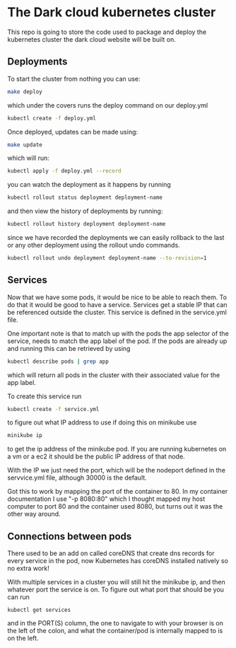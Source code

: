 # The Dark cloud kubernetes cluster

This repo is going to store the code used to package and deploy the kubernetes cluster the dark cloud website will be built on.

## Deployments

To start the cluster from nothing you can use:

``` bash
make deploy
```

which under the covers runs the deploy command on our deploy.yml

``` bash
kubectl create -f deploy.yml
```

Once deployed, updates can be made using:

``` bash
make update
```

which will run:

``` bash
kubectl apply -f deploy.yml --record
```

you can watch the deployment as it happens by running

``` bash
kubectl rollout status deployment deployment-name
```

and then view the history of deployments by running:

``` bash
kubectl rollout history deployment deployment-name
```

since we have recorded the deployments we can easily rollback to the last or any other deployment using the rollout undo commands.

``` bash
kubectl rollout undo deployment deployment-name --to-revision=1
```

## Services

Now that we have some pods, it would be nice to be able to reach them. To do that it would be good to have a service. Services get a stable IP that can be referenced outside the cluster. This service is defined in the service.yml file.

One important note is that to match up with the pods the app selector of the service, needs to match the app label of the pod. If the pods are already up and running this can be retrieved by using

``` bash
kubectl describe pods | grep app
```

which will return all pods in the cluster with their associated value for the app label.

To create this service run

``` bash
kubectl create -f service.yml
```

to figure out what IP address to use if doing this on minikube use

``` bash
minikube ip
```

to get the ip address of the minikube pod. If you are running kubernetes on a vm or a ec2 it should be the public IP address of that node.

With the IP we just need the port, which will be the nodeport defined in the servvice.yml file, although 30000 is the default.

Got this to work by mapping the port of the container to 80. In my container documentation I use "-p 8080:80" which I thought mapped my host computer to port 80 and the container used 8080, but turns out it was the other way around.

## Connections between pods

There used to be an add on called coreDNS that create dns records for every service in the pod, now Kubernetes has coreDNS installed natively so no extra work!

With multiple services in a cluster you will still hit the minikube ip, and then whatever port the service is on. To figure out what port that should be you can run

``` kube
kubectl get services
```

and in the PORT(S) column, the one to navigate to with your browser is on the left of the colon, and what the container/pod is internally mapped to is on the left.